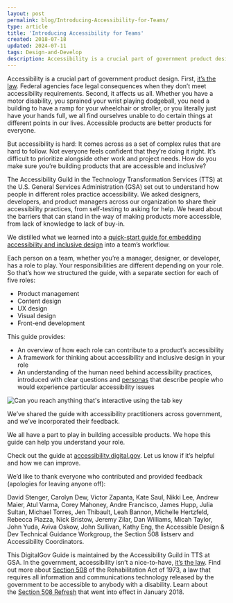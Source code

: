 ```yaml
---
layout: post
permalink: blog/Introducing-Accessibility-for-Teams/
type: article
title: 'Introducing Accessibility for Teams'
created: 2018-07-18
updated: 2024-07-11
tags: Design-and-Develop
description: Accessibility is a crucial part of government product design.
---
```


Accessibility is a crucial part of government product design. First,&nbsp;[it&rsquo;s the law][1]. Federal agencies face legal consequences when they don&rsquo;t meet accessibility requirements. Second, it affects us all. Whether you have a motor disability, you sprained your wrist playing dodgeball, you need a building to have a ramp for your wheelchair or stroller, or you literally just have your hands full, we all find ourselves unable to do certain things at different points in our lives. Accessible products are better products for everyone.

But accessibility is hard: It comes across as a set of complex rules that are hard to follow. Not everyone feels confident that they&rsquo;re doing it right. It&rsquo;s difficult to prioritize alongside other work and project needs. How do you make sure you&rsquo;re building products that are accessible and inclusive?

The Accessibility Guild in the Technology Transformation Services (TTS) at the U.S. General Services Administration (GSA) set out to understand how people in different roles practice accessibility. We asked designers, developers, and product managers across our organization to share their accessibility practices, from self-testing to asking for help. We heard about the barriers that can stand in the way of making products more accessible, from lack of knowledge to lack of buy-in.

We distilled what we learned into a&nbsp;[quick-start guide for embedding accessibility and inclusive design][2]&nbsp;into a team&rsquo;s workflow.

Each person on a team, whether you&rsquo;re a manager, designer, or developer, has a role to play. Your responsibilities are different depending on your role. So that&rsquo;s how we structured the guide, with a separate section for each of five roles:

  * Product management
  * Content design
  * UX design
  * Visual design
  * Front-end development

This guide provides:

  * An overview of how each role can contribute to a product&rsquo;s accessibility
  * A framework for thinking about accessibility and inclusive design in your role
  * An understanding of the human need behind accessibility practices, introduced with clear questions and&nbsp;[personas][3]&nbsp;that describe people who would experience particular accessibility issues

![Can you reach anything that's interactive using the tab key][4] 

We&rsquo;ve shared the guide with accessibility practitioners across government, and we&rsquo;ve incorporated their feedback.

We all have a part to play in building accessible products. We hope this guide can help you understand your role.

Check out the guide at&nbsp;[accessibility.digital.gov][2]. Let us know if it&rsquo;s helpful and how we can improve.

We&rsquo;d like to thank everyone who contributed and provided feedback (apologies for leaving anyone off):

David Stenger, Carolyn Dew, Victor Zapanta, Kate Saul, Nikki Lee, Andrew Maier, Atul Varma, Corey Mahoney, Andre Francisco, James Hupp, Julia Sultan, Michael Torres, Jen Thibault, Leah Bannon, Michelle Hertzfeld, Rebecca Piazza, Nick Bristow, Jeremy Zilar, Dan Williams, Micah Taylor, John Yuda, Aviva Oskow, John Sullivan, Kathy Eng, the Accessible Design & Dev Technical Guidance Workgroup, the Section 508 listserv and Accessibility Coordinators.

This DigitalGov Guide is maintained by the Accessibility Guild in TTS at GSA. In the government, accessibility isn&rsquo;t a nice-to-have,&nbsp;[it&rsquo;s the law][1]. Find out more about&nbsp;[Section 508][5]&nbsp;of the Rehabilitation Act of 1973, a law that requires all information and communications technology released by the government to be accessible to anybody with a disability. Learn about the&nbsp;[Section 508 Refresh][6]&nbsp;that went into effect in January 2018.

 [1]: https://www.access-board.gov/the-board/laws/rehabilitation-act-of-1973#508
 [2]: https://digital.gov/guides/accessibility-for-teams/ 
 [3]: https://digital.gov/2015/04/06/using-personas-to-better-understand-customers-usa-gov-case-study/
 [4]: https://assets.section508.gov/files/Can%20you%20reach%20anything%20that%27s%20interactive%20using%20the%20tab%20key.png
 [5]: {{site.baseurl}}/manage/laws-and-policies
 [6]: https://digital.gov/2018/01/30/updated-it-accessibility-standards/